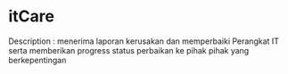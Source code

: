 # itCare
Description : menerima laporan kerusakan dan memperbaiki Perangkat IT serta memberikan progress status perbaikan ke pihak pihak yang berkepentingan
